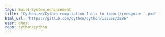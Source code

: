 ```yaml
---
tags: Build-System,enhancement
title: "Cythonize/Cython compilation fails to import/recognize `.pxd` from external modules that only have `__init__.so`"
html_url: "https://github.com/cython/cython/issues/2886"
user: ghost
repo: cython/cython
---
```


